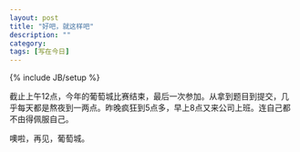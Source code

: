 ```yaml
---
layout: post
title: "好吧，就这样吧"
description: ""
category: 
tags: [写在今日]
---
```

{% include JB/setup %}

截止上午12点，今年的葡萄城比赛结束，最后一次参加。从拿到题目到提交，几乎每天都是熬夜到一两点。昨晚疯狂到5点多，早上8点又来公司上班。连自己都不由得佩服自己。

噢啦，再见，葡萄城。

